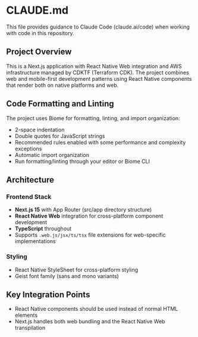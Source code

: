 # CLAUDE.md

This file provides guidance to Claude Code (claude.ai/code) when working with code in this repository.

## Project Overview

This is a Next.js application with React Native Web integration and AWS infrastructure managed by CDKTF (Terraform CDK). The project combines web and mobile-first development patterns using React Native components that render both on native platforms and web.

## Code Formatting and Linting

The project uses Biome for formatting, linting, and import organization:

- 2-space indentation
- Double quotes for JavaScript strings
- Recommended rules enabled with some performance and complexity exceptions
- Automatic import organization
- Run formatting/linting through your editor or Biome CLI

## Architecture

### Frontend Stack

- **Next.js 15** with App Router (src/app directory structure)
- **React Native Web** integration for cross-platform component development
- **TypeScript** throughout
- Supports `.web.js/jsx/ts/tsx` file extensions for web-specific implementations

### Styling

- React Native StyleSheet for cross-platform styling
- Geist font family (sans and mono variants)

## Key Integration Points

- React Native components should be used instead of normal HTML elements
- Next.js handles both web bundling and the React Native Web transpilation
